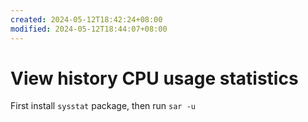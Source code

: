 ```yaml
---
created: 2024-05-12T18:42:24+08:00
modified: 2024-05-12T18:44:07+08:00
---
```


# View history CPU usage statistics

First install `sysstat` package, then run `sar -u`
